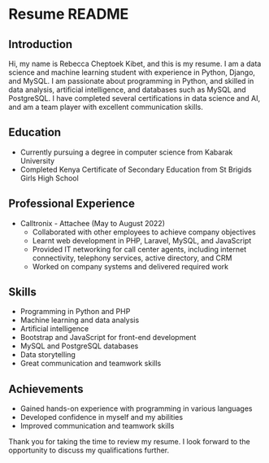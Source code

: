 # Resume README

## Introduction
Hi, my name is Rebecca Cheptoek Kibet, and this is my resume. I am a data science and machine learning student with experience in Python, Django, and MySQL. I am passionate about programming in Python, and skilled in data analysis, artificial intelligence, and databases such as MySQL and PostgreSQL. I have completed several certifications in data science and AI, and am a team player with excellent communication skills.

## Education
- Currently pursuing a degree in computer science from Kabarak University
- Completed Kenya Certificate of Secondary Education from St Brigids Girls High School

## Professional Experience
- Calltronix - Attachee (May to August 2022)
  - Collaborated with other employees to achieve company objectives
  - Learnt web development in PHP, Laravel, MySQL, and JavaScript
  - Provided IT networking for call center agents, including internet connectivity, telephony services, active directory, and CRM
  - Worked on company systems and delivered required work

## Skills
- Programming in Python and PHP
- Machine learning and data analysis
- Artificial intelligence
- Bootstrap and JavaScript for front-end development
- MySQL and PostgreSQL databases
- Data storytelling
- Great communication and teamwork skills

## Achievements
- Gained hands-on experience with programming in various languages
- Developed confidence in myself and my abilities
- Improved communication and teamwork skills

Thank you for taking the time to review my resume. I look forward to the opportunity to discuss my qualifications further.

